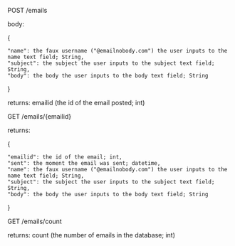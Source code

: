 POST /emails

body:

{

	"name": the faux username ("@emailnobody.com") the user inputs to the name text field; String,
	"subject": the subject the user inputs to the subject text field; String,
	"body": the body the user inputs to the body text field; String
	
}

returns: emailid (the id of the email posted; int)


GET /emails/{emailid}

returns:

{

	"emailid": the id of the email; int,
	"sent": the moment the email was sent; datetime,
	"name": the faux username ("@emailnobody.com") the user inputs to the name text field; String,
	"subject": the subject the user inputs to the subject text field; String,
	"body": the body the user inputs to the body text field; String
	
}


GET /emails/count

returns: count (the number of emails in the database; int)